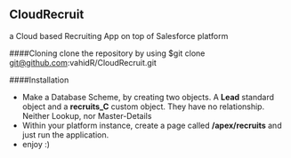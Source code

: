 ## CloudRecruit

a Cloud based Recruiting App on top of Salesforce platform

####Cloning
clone the repository by using 
    $git clone git@github.com:vahidR/CloudRecruit.git

####Installation
* Make a Database Scheme, by creating two objects. A __Lead__ standard object and a __recruits_C__ custom object. They have no relationship. Neither Lookup, nor Master-Details
* Within your platform instance, create a page called __/apex/recruits__ and just run the application.
* enjoy :)
